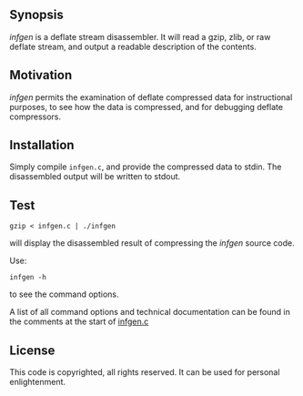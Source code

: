Synopsis
--------

_infgen_ is a deflate stream disassembler. It will read a gzip, zlib, or raw
deflate stream, and output a readable description of the contents.

Motivation
----------

_infgen_ permits the examination of deflate compressed data for instructional
purposes, to see how the data is compressed, and for debugging deflate
compressors.

Installation
------------

Simply compile `infgen.c`, and provide the compressed data to stdin. The
disassembled output will be written to stdout.

Test
----

    gzip < infgen.c | ./infgen

will display the disassembled result of compressing the _infgen_ source code.

Use:

    infgen -h

to see the command options.

A list of all command options and technical documentation can be found in 
the comments at the start of [infgen.c](infgen.c)

License
-------

This code is copyrighted, all rights reserved. It can be used for personal
enlightenment.

